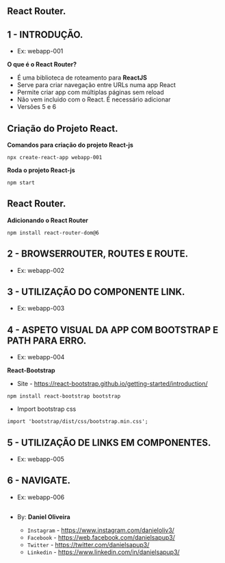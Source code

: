 ## React Router.
## 1 - INTRODUÇÃO.
- Ex: webapp-001

**O que é o React Router?**

- É uma biblioteca de roteamento para **ReactJS**
- Serve para criar navegação entre URLs numa app React
- Permite criar app com múltiplas páginas sem reload
- Não vem incluido com o React. É necessário adicionar
- Versões 5 e 6


## Criação do Projeto React.
**Comandos para criação do projeto React-js**
```
npx create-react-app webapp-001
```

**Roda o projeto React-js**
```
npm start
```

## React Router.
**Adicionando o React Router**
```
npm install react-router-dom@6
```

## 2 - BROWSERROUTER, ROUTES E ROUTE.
- Ex: webapp-002

## 3 - UTILIZAÇÃO DO COMPONENTE LINK.
- Ex: webapp-003

## 4 - ASPETO VISUAL DA APP COM BOOTSTRAP E PATH PARA ERRO.
- Ex: webapp-004

**React-Bootstrap**
- Site - https://react-bootstrap.github.io/getting-started/introduction/

```
npm install react-bootstrap bootstrap
```

- Import bootstrap css
```
import 'bootstrap/dist/css/bootstrap.min.css';
```

## 5 - UTILIZAÇÃO DE LINKS EM COMPONENTES.
- Ex: webapp-005


## 6 - NAVIGATE.
- Ex: webapp-006


























##

- By:  **Daniel Oliveira**

  - `Instagram` - https://www.instagram.com/danieloliv3/
  - `Facebook` - https://web.facebook.com/danielsapup3/
  - `Twitter` - https://twitter.com/danielsapup3/
  - `Linkedin` - https://www.linkedin.com/in/danielsapup3/

  ##

